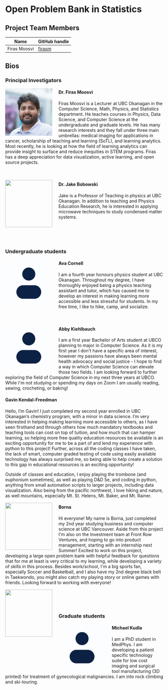 # Open Problem Bank in Statistics



## Project Team Members

| Name         | GitHub handle                      |
|--------------|------------------------------------|
| Firas Moosvi | [firasm](http://github.com/firasm) |


## Bios


### Principal Investigators

<img align="left" width="150" height="150" style="padding-right: 20px" src="../images/firas.png"> </img>

#### **Dr. Firas Moosvi**

Firas Moosvi is a Lecturer at UBC Okanagan in the Computer Science, Math, Physics, and Statistics department.
He teaches courses in Physics, Data Science, and Computer Science at the undergraduate and graduate levels.
He has many research interests and they fall under three main umbrellas: medical imaging for applications in cancer, scholarship of teaching and learning (SoTL), and learning analytics.
Most recently, he is looking at how the field of learning analytics can provide insight to surface and reduce inequities in STEM programs.
Firas has a deep appreciation for data visualization, active learning, and open source projects.<br><br><br>

<img align="left" width="150" height="150" style="padding-right: 20px" src="../images/placeholder.jpg"> </img>

#### **Dr. Jake Bobowski**

Jake is a Professor of Teaching in physics at UBC Okanagan.
In addition to teaching and Physics Education Research, he is interested in applying microwave techniques to study condensed matter systems. <br><br><br><br><br>

### Undergraduate students

<img align="left" width="150" height="150" style="padding-right: 20px" src="../images/placeholder.png"> </img>

#### **Ava Cornell**

I am a fourth year honours physics student at UBC Okanagan. Throughout my degree, I have thoroughly enjoyed being a physics teaching assistant and tutor, which has caused me to develop an interest in making learning more accessible and less stressful for students. In my free time, I like to hike, camp, and socialize. <br><br><br>

<img align="left" width="150" height="150" style="padding-right: 20px" src="../images/placeholder.png"> </img>

#### **Abby Kiehlbauch**

I am a first year Bachelor of Arts student at UBCO planning to major in Computer Science. As it is my first year I don't have a specific area of interest, however my passions have always been mental health advocacy and social justice - I hope to find a way in which Computer Science can elevate those two fields. I am looking forward to further exploring the field of Computer Science in my next three years at UBCO. While I'm not studying or spending my days on Zoom I am usually reading, sewing, crocheting, or baking! 

#### **Gavin Kendal-Freedman**

Hello, I’m Gavin! I just completed my second year enrolled in UBC Okanagan’s chemistry program, with a minor in data science. I’m very interested in helping making learning more accessible to others, as I have seen firsthand and through others how much mandatory textbooks and teaching tools can cost on top of tuition, and how much that can hamper learning, so helping more free quality education resources be available is an exciting opportunity for me to be a part of and lend my experience with python to this project! Further, across all the coding classes I have taken, the lack of smart, computer graded testing of code using easily available technology has always surprised me, so being able to help create a solution to this gap in educational resources is an exciting opportunity!

Outside of classes and education, I enjoy playing the trombone (and euphonium sometimes), as well as playing D&D 5e, and coding in python, anything from small automation scripts to larger projects, including data visualization. Also being from the pacific northwest, I love hiking and nature, as well mountains, especially Mt. St. Helens, Mt. Baker, and Mt. Rainer.

<img align="left" width="150" height="150" style="padding-right: 20px" src="../images/Gavin Kendal-Freedman Senior Photo.png"> </img>

#### **Borna**

Hi everyone! My name is Borna, just completed my 2nd year studying business and computer science at UBC Vancouver. Aside from this project I'm also on the Investment team at Front Row Ventures, and hoping to go into product management, starting with an internship next Summer! Excited to work on this project, developing a large open problem bank with helpful feedback for questions that for me at least is very critical to my learning, while developing a variety of skills in this process. Besides work/school, I'm a big sports fan, especially Soccer and Basketball, and I also have my 2nd degree black belt in Taekwondo, you might also catch my playing story or online games with friends. Looking forward to working with everyone! 

<img align="left" width="150" height="150" style="padding-right: 20px" src="../images/borna.png"> </img>

<br><br><br>

### Graduate students

<img align="left" width="150" style="padding-right: 20px" src="../images/placeholder.png"> </img>

#### **Michael Kudla**

I am a PhD student in MedPhys. I am developing a patient specific technology suite for low cost imaging and surgical tool manufacturing (3D printed) for treatment of gynecological malignancies. I am into rock climbing and ski-touring. <br><br><br>

